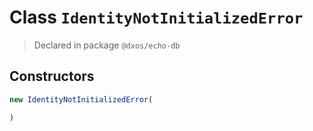 # Class `IdentityNotInitializedError`
> Declared in package `@dxos/echo-db`

## Constructors
```ts
new IdentityNotInitializedError(

)
```

